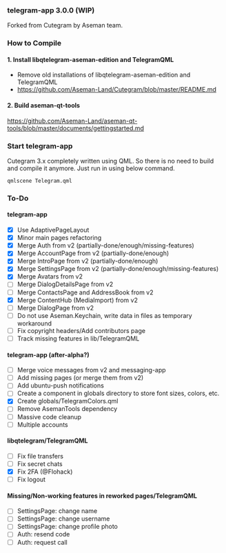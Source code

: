### telegram-app 3.0.0 (WIP)

Forked from Cutegram by Aseman team.

### How to Compile

#### 1. Install libqtelegram-aseman-edition and TelegramQML

- Remove old installations of libqtelegram-aseman-edition and TelegramQML
- https://github.com/Aseman-Land/Cutegram/blob/master/README.md

#### 2. Build aseman-qt-tools

https://github.com/Aseman-Land/aseman-qt-tools/blob/master/documents/gettingstarted.md

### Start telegram-app

Cutegram 3.x completely written using QML. So there is no need to build and compile it anymore. Just run in using below command.

    qmlscene Telegram.qml

### To-Do

#### telegram-app
- [x] Use AdaptivePageLayout
- [x] Minor main pages refactoring
- [x] Merge Auth from v2 (partially-done/enough/missing-features)
- [x] Merge AccountPage from v2 (partially-done/enough)
- [x] Merge IntroPage from v2 (partially-done/enough)
- [x] Merge SettingsPage from v2 (partially-done/enough/missing-features)
- [x] Merge Avatars from v2
- [ ] Merge DialogDetailsPage from v2
- [ ] Merge ContactsPage and AddressBook from v2
- [x] Merge ContentHub (MediaImport) from v2
- [ ] Merge DialogPage from v2
- [ ] Do not use Aseman.Keychain, write data in files as temporary workaround
- [ ] Fix copyright headers/Add contributors page
- [ ] Track missing features in lib/TelegramQML

#### telegram-app (after-alpha?)
- [ ] Merge voice messages from v2 and messaging-app
- [ ] Add missing pages (or merge them from v2)
- [ ] Add ubuntu-push notifications
- [ ] Create a component in globals directory to store font sizes, colors, etc.
- [x] Create globals/TelegramColors.qml
- [ ] Remove AsemanTools dependency
- [ ] Massive code cleanup
- [ ] Multiple accounts

#### libqtelegram/TelegramQML
- [ ] Fix file transfers
- [ ] Fix secret chats
- [x] Fix 2FA (@Flohack)
- [ ] Fix logout

#### Missing/Non-working features in reworked pages/TelegramQML ####
- [ ] SettingsPage: change name
- [ ] SettingsPage: change username
- [ ] SettingsPage: change profile photo
- [ ] Auth: resend code
- [ ] Auth: request call
